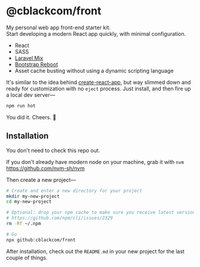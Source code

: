 # @cblackcom/front

My personal web app front-end starter kit.  
Start developing a modern React app quickly, with minimal configuration.

* React
* SASS
* [Laravel Mix](https://laravel-mix.com)
* [Bootstrap Reboot](https://getbootstrap.com/docs/4.1/content/reboot/)
* Asset cache busting without using a dynamic scripting language

It's similar to the idea behind [create-react-app](https://create-react-app.dev), but way slimmed down and ready for customization with no `eject` process.  Just install, and then fire up a local dev server—

```bash
npm run hot
```

You did it.  Cheers.  🥃

## Installation

You don't need to check this repo out.

If you don't already have modern node on your machine, grab it with `nvm`
https://github.com/nvm-sh/nvm

Then create a new project—

```bash
# Create and enter a new directory for your project
mkdir my-new-project
cd my-new-project

# Optional: drop your npm cache to make sure you receive latest version
# https://github.com/npm/cli/issues/2329
rm -Rf ~/.npm

# Go
npx github:cblackcom/front
```

After installation, check out the `README.md` in your new project for the last couple of things.
